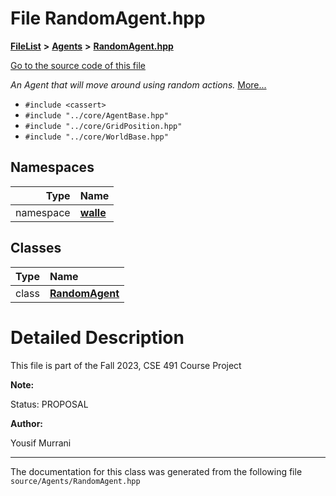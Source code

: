

# File RandomAgent.hpp



[**FileList**](files.md) **>** [**Agents**](dir_425e53e3c77c59c8573ea1fd0ff9622a.md) **>** [**RandomAgent.hpp**](_random_agent_8hpp.md)

[Go to the source code of this file](_random_agent_8hpp_source.md)

_An Agent that will move around using random actions._ [More...](#detailed-description)

* `#include <cassert>`
* `#include "../core/AgentBase.hpp"`
* `#include "../core/GridPosition.hpp"`
* `#include "../core/WorldBase.hpp"`













## Namespaces

| Type | Name |
| ---: | :--- |
| namespace | [**walle**](namespacewalle.md) <br> |


## Classes

| Type | Name |
| ---: | :--- |
| class | [**RandomAgent**](classwalle_1_1_random_agent.md) <br> |


















































# Detailed Description


This file is part of the Fall 2023, CSE 491 Course Project




**Note:**

Status: PROPOSAL 




**Author:**

Yousif Murrani 





    

------------------------------
The documentation for this class was generated from the following file `source/Agents/RandomAgent.hpp`

